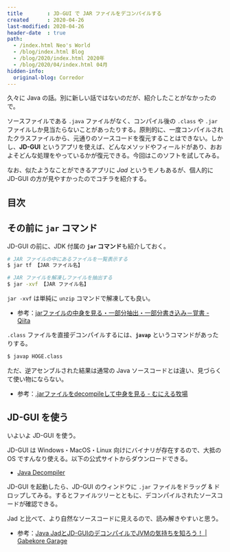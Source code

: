 ```yaml
---
title        : JD-GUI で JAR ファイルをデコンパイルする
created      : 2020-04-26
last-modified: 2020-04-26
header-date  : true
path:
  - /index.html Neo's World
  - /blog/index.html Blog
  - /blog/2020/index.html 2020年
  - /blog/2020/04/index.html 04月
hidden-info:
  original-blog: Corredor
---
```


久々に Java の話。別に新しい話ではないのだが、紹介したことがなかったので。

ソースファイルである `.java` ファイルがなく、コンパイル後の `.class` や `.jar` ファイルしか見当たらないことがあったりする。原則的に、一度コンパイルされたクラスファイルから、元通りのソースコードを復元することはできない。しかし、**JD-GUI** というアプリを使えば、どんなメソッドやフィールドがあり、おおよそどんな処理をやっているかが復元できる。今回はこのソフトを試してみる。

なお、似たようなことができるアプリに *Jad* というモノもあるが、個人的に JD-GUI の方が見やすかったのでコチラを紹介する。

## 目次

## その前に `jar` コマンド

JD-GUI の前に、JDK 付属の **`jar` コマンド**も紹介しておく。

```bash
# JAR ファイルの中にあるファイルを一覧表示する
$ jar tf 【JAR ファイル名】

# JAR ファイルを解凍しファイルを抽出する
$ jar -xvf 【JAR ファイル名】
```

`jar -xvf` は単純に `unzip` コマンドで解凍しても良い。

- 参考：[jarファイルの中身を見る・一部分抽出・一部分書き込み－覚書 - Qiita](https://qiita.com/rita_cano_bika/items/f810c27e66946367444d)

`.class` ファイルを直接デコンパイルするには、**`javap`** というコマンドがあったりする。

```bash
$ javap HOGE.class
```

ただ、逆アセンブルされた結果は通常の Java ソースコードとは違い、見づらくて使い物にならない。

- 参考：[.jarファイルをdecompileして中身を見る - むにえる牧場](https://meuniere.hatenablog.jp/entry/2018/11/06/134010)

## JD-GUI を使う

いよいよ JD-GUI を使う。

JD-GUI は Windows・MacOS・Linux 向けにバイナリが存在するので、大抵の OS ですんなり使える。以下の公式サイトからダウンロードできる。

- [Java Decompiler](http://java-decompiler.github.io/)

JD-GUI を起動したら、JD-GUI のウィンドウに `.jar` ファイルをドラッグ & ドロップしてみる。するとファイルツリーとともに、デコンパイルされたソースコードが確認できる。

Jad と比べて、より自然なソースコードに見えるので、読み解きやすいと思う。

- 参考：[Java JadとJD-GUIのデコンパイルでJVMの気持ちを知ろう！ | Gabekore Garage](https://gabekore.org/java-jad-jdgui-bytecode)
